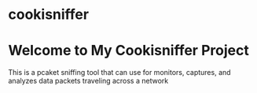 # cookisniffer
<h1>Welcome to My Cookisniffer Project</h1>
<p>This is a pcaket sniffing tool that can use for monitors, captures, and analyzes data packets traveling across a network</p>
